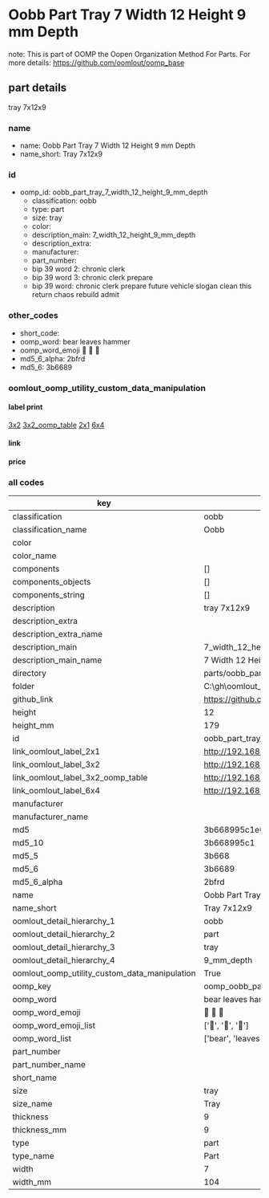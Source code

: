 # Oobb Part Tray 7 Width 12 Height 9 mm Depth  

note: This is part of OOMP the Oopen Organization Method For Parts. For more details: https://github.com/oomlout/oomp_base

##  part details
  



tray 7x12x9



### name
* name: Oobb Part Tray 7 Width 12 Height 9 mm Depth
* name_short: Tray 7x12x9 
### id
* oomp_id: oobb_part_tray_7_width_12_height_9_mm_depth
  * classification: oobb
  * type: part
  * size: tray
  * color: 
  * description_main: 7_width_12_height_9_mm_depth
  * description_extra: 
  * manufacturer: 
  * part_number: 
  * bip 39 word 2: chronic clerk
  * bip 39 word 3: chronic clerk prepare
  * bip 39 word: chronic clerk prepare future vehicle slogan clean this return chaos rebuild admit

### other_codes
* short_code: 
* oomp_word: bear leaves hammer
* oomp_word_emoji :bear: :leaves: :hammer:
* md5_6_alpha: 2bfrd
* md5_6: 3b6689






### oomlout_oomp_utility_custom_data_manipulation
#### label print
[3x2](http://192.168.1.245:1112/?label=oomp%202bfrd)
[3x2_oomp_table](http://192.168.1.108:1112/?label=oomp%202bfrd)
[2x1](http://192.168.1.242:1112/?label=oomp%202bfrd)
[6x4](http://192.168.1.55:1112/?label=oomp%202bfrd)    

#### link

                              

#### price







### all codes 
| key | value |  
| --- | --- |  
| classification | oobb |  
| classification_name | Oobb |  
| color |  |  
| color_name |  |  
| components | [] |  
| components_objects | [] |  
| components_string | [] |  
| description | tray 7x12x9 |  
| description_extra |  |  
| description_extra_name |  |  
| description_main | 7_width_12_height_9_mm_depth |  
| description_main_name | 7 Width 12 Height 9 mm Depth |  
| directory | parts/oobb_part_tray_7_width_12_height_9_mm_depth |  
| folder | C:\gh\oomlout_oobb_version_4_generated_parts\parts\oobb_part_tray_7_width_12_height_9_mm_depth |  
| github_link | https://github.com/oomlout/oomlout_oomp_part_src/tree/main/parts/oobb_part_tray_7_width_12_height_9_mm_depth |  
| height | 12 |  
| height_mm | 179 |  
| id | oobb_part_tray_7_width_12_height_9_mm_depth |  
| link_oomlout_label_2x1 | http://192.168.1.242:1112/?label=oomp%202bfrd |  
| link_oomlout_label_3x2 | http://192.168.1.245:1112/?label=oomp%202bfrd |  
| link_oomlout_label_3x2_oomp_table | http://192.168.1.108:1112/?label=oomp%202bfrd |  
| link_oomlout_label_6x4 | http://192.168.1.55:1112/?label=oomp%202bfrd |  
| manufacturer |  |  
| manufacturer_name |  |  
| md5 | 3b668995c1e0c54b2ff8f5e953ca9943 |  
| md5_10 | 3b668995c1 |  
| md5_5 | 3b668 |  
| md5_6 | 3b6689 |  
| md5_6_alpha | 2bfrd |  
| name | Oobb Part Tray 7 Width 12 Height 9 mm Depth |  
| name_short | Tray 7x12x9  |  
| oomlout_detail_hierarchy_1 | oobb |  
| oomlout_detail_hierarchy_2 | part |  
| oomlout_detail_hierarchy_3 | tray |  
| oomlout_detail_hierarchy_4 | 9_mm_depth |  
| oomlout_oomp_utility_custom_data_manipulation | True |  
| oomp_key | oomp_oobb_part_tray_7_width_12_height_9_mm_depth |  
| oomp_word | bear leaves hammer |  
| oomp_word_emoji | :bear: :leaves: :hammer: |  
| oomp_word_emoji_list | [':bear:', ':leaves:', ':hammer:'] |  
| oomp_word_list | ['bear', 'leaves', 'hammer'] |  
| part_number |  |  
| part_number_name |  |  
| short_name |  |  
| size | tray |  
| size_name | Tray |  
| thickness | 9 |  
| thickness_mm | 9 |  
| type | part |  
| type_name | Part |  
| width | 7 |  
| width_mm | 104 |  
